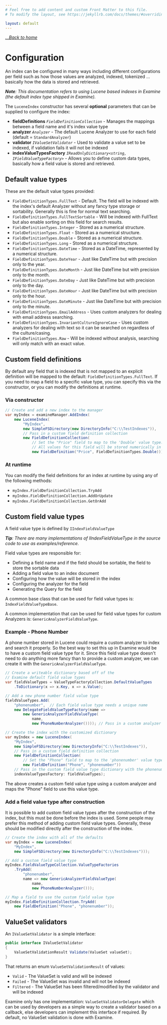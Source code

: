 ```yaml
---
# Feel free to add content and custom Front Matter to this file.
# To modify the layout, see https://jekyllrb.com/docs/themes/#overriding-theme-defaults

layout: default
---
```


_[...Back to home](index)_

Configuration
===

An index can be configured in many ways including different configurations per field such as how those values are analyzed, indexed, tokenized ... basically how the data is stored and retrieved. 

_**Note**: This documentation refers to using Lucene based indexes in Examine (the default index type shipped in Examine)._

The `LuceneIndex` constructor has several **optional** parameters that can be supplied to configure the index:

* __fieldDefinitions__ _`FieldDefinitionCollection`_ - Manages the mappings between a field name and it's index value type
* __analyzer__ _`Analyzer`_ - The default Lucene Analyzer to use for each field (default = `StandardAnalyzer`)
* __validator__ _`IValueSetValidator`_ - Used to validate a value set to be indexed, if validation fails it will not be indexed
* __indexValueTypesFactory__ _`IReadOnlyDictionary<string, IFieldValueTypeFactory>`_ - Allows you to define custom data types, basically how a field value is stored and retrieved. 

## Default value types

These are the default value types provided:

* `FieldDefinitionTypes.FullText` - Default. The field will be indexed with the index's default Analyzer without any fancy type storage or sortability. Generally this is fine for normal text searching.
* `FieldDefinitionTypes.FullTextSortable` - Will be indexed with FullText but also enable sorting on this field for search results.
* `FieldDefinitionTypes.Integer` - Stored as a numerical structure.
* `FieldDefinitionTypes.Float` - Stored as a numerical structure.
* `FieldDefinitionTypes.Double` - Stored as a numerical structure.
* `FieldDefinitionTypes.Long` - Stored as a numerical structure.
* `FieldDefinitionTypes.DateTime` - Stored as a DateTime, represented by a numerical structure.
* `FieldDefinitionTypes.DateYear` - Just like DateTime but with precision only to the year.
* `FieldDefinitionTypes.DateMonth` - Just like DateTime but with precision only to the month.
* `FieldDefinitionTypes.DateDay` - Just like DateTime but with precision only to the day.
* `FieldDefinitionTypes.DateHour` - Just like DateTime but with precision only to the hour.
* `FieldDefinitionTypes.DateMinute` - Just like DateTime but with precision only to the minute.
* `FieldDefinitionTypes.EmailAddress` - Uses custom analyzers for dealing with email address searching.
* `FieldDefinitionTypes.InvariantCultureIgnoreCase` - Uses custom analyzers for dealing with text so it can be searched on regardless of the culture/casing.
* `FieldDefinitionTypes.Raw` - Will be indexed without analysis, searching will only match with an exact value.

## Custom field definitions

By default any field that is indexed that is not mapped to an explicit definition will be mapped to the default: `FieldDefinitionTypes.FullText`. If you need to map a field to a specific value type, you can specify this via the constructor, or you can modify the definitions at runtime.

### Via constructor

```cs
// Create and add a new index to the manager
var myIndex = examineManager.AddIndex(
    new LuceneIndex(            
        "MyIndex",              
        new SimpleFSDirectory(new DirectoryInfo("C:\\TestIndexes")),
        // Pass in a custom field definition collection
        new FieldDefinitionCollection(            
            // Set the "Price" field to map to the 'Double' value type.
            // All values for this field will be stored numerically in the index (not as strings).
            new FieldDefinition("Price", FieldDefinitionTypes.Double))));
```

### At runtime

You can modify the field definitions for an index at runtime by using any of the following methods:

* `myIndex.FieldDefinitionCollection.TryAdd`
* `myIndex.FieldDefinitionCollection.AddOrUpdate`
* `myIndex.FieldDefinitionCollection.GetOrAdd`

## Custom field value types

A field value type is defined by `IIndexFieldValueType`

_**Tip**: There are many implementations of IIndexFieldValueType in the source code to use as examples/reference._

Field value types are responsible for:

* Defining a field name and if the field should be sortable, the field to store the sortable data
* Adding a field value to an index document
* Configuring how the value will be stored in the index
* Configuring the analyzer for the field
* Generating the Query for the field

A common base class that can be used for field value types is: `IndexFieldValueTypeBase`.

A common implementation that can be used for field value types for custom Analyzers is: `GenericAnalyzerFieldValueType`.

### Example - Phone Number

A phone number stored in Lucene could require a custom analyzer to index and search it properly. So the best way to set this up in Examine would be to have a custom field value type for it. Since this field value type doesn't need to do anything more fancy than to provide a custom analyzer, we can create it with the `GenericAnalyzerFieldValueType`.

```cs
// Create a writeable dictionary based off of the 
// Examine default field value types
var fieldValueTypes = ValueTypeFactoryCollection.DefaultValueTypes
    .ToDictionary(x => x.Key, x => x.Value);

// Add a new phone number field value type
fieldValueTypes.Add(
    "phonenumber",  // Each field value type needs a unique name
    new DelegateFieldValueTypeFactory(name =>
        new GenericAnalyzerFieldValueType(
            name, 
            new PhoneNumberAnalyzer()))); // Pass in a custom analyzer

// Create the index with the customized dictionary
var myIndex = new LuceneIndex(
    "MyIndex",
    new SimpleFSDirectory(new DirectoryInfo("C:\\TestIndexes")),
    // Pass in a custom field definition collection
    new FieldDefinitionCollection(            
        // Set the "Phone" field to map to the 'phonenumber' value type.
        new FieldDefinition("Phone", "phonenumber"))
    // Pass in the custom field value type dictionary with the phonenumber type
    indexValueTypesFactory: fieldValueTypes);
```

The above creates a custom field value type using a custom analyzer and maps the "Phone" field to use this value type.

### Add a field value type after construction

It is possible to add custom field value types after the construction of the index, but this must be done before the index is used. Some people may prefer this method of adding custom field value types. Generally, these should be modified directly after the construction of the index.

```cs
// Create the index with all of the defaults
var myIndex = new LuceneIndex(
    "MyIndex",
    new SimpleFSDirectory(new DirectoryInfo("C:\\TestIndexes")));

// Add a custom field value type
myIndex.FieldValueTypeCollection.ValueTypeFactories
    .TryAdd(
        "phonenumber", 
        name => new GenericAnalyzerFieldValueType(
            name, 
            new PhoneNumberAnalyzer()));

// Map a field to use the custom field value type
myIndex.FieldDefinitionCollection.TryAdd(
    new FieldDefinition("Phone", "phonenumber"));
```

## ValueSet validators

An `IValueSetValidator` is a simple interface: 

```cs
public interface IValueSetValidator
{
    ValueSetValidationResult Validate(ValueSet valueSet);
}
```

That returns an enum `ValueSetValidationResult` of values: 

* `Valid` - The ValueSet is valid and will be indexed
* `Failed` - The ValueSet was invalid and will not be indexed
* `Filtered` - The ValueSet has been filtered/modified by the validator and will be indexed

Examine only has one implementation: `ValueSetValidatorDelegate` which can be used by developers as a simple way to create a validator based on a callback, else developers can implement this interface if required. By default, no ValueSet validation is done with Examine.
